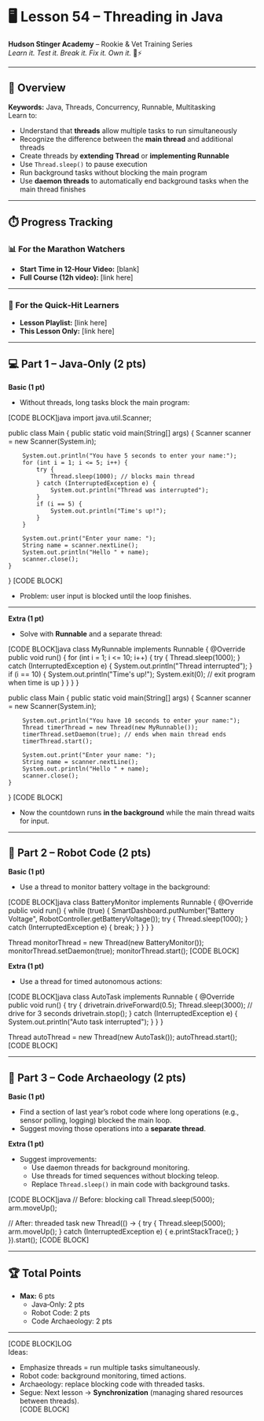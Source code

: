 # 🖥️ Lesson 54 – Threading in Java

**Hudson Stinger Academy** – Rookie & Vet Training Series  
_Learn it. Test it. Break it. Fix it. Own it._ 🧵⚡  

---

## 🎯 Overview
**Keywords:** Java, Threads, Concurrency, Runnable, Multitasking  
Learn to:
- Understand that **threads** allow multiple tasks to run simultaneously  
- Recognize the difference between the **main thread** and additional threads  
- Create threads by **extending Thread** or **implementing Runnable**  
- Use `Thread.sleep()` to pause execution  
- Run background tasks without blocking the main program  
- Use **daemon threads** to automatically end background tasks when the main thread finishes  

---

## ⏱️ Progress Tracking

### 📊 For the Marathon Watchers  
- **Start Time in 12‑Hour Video:** [blank]  
- **Full Course (12h video):** [link here]  

---

### 🎯 For the Quick‑Hit Learners  
- **Lesson Playlist:** [link here]  
- **This Lesson Only:** [link here]  

---

## 💻 Part 1 – Java‑Only (2 pts)

**Basic (1 pt)**  
- Without threads, long tasks block the main program:  

[CODE BLOCK]java
import java.util.Scanner;

public class Main {
    public static void main(String[] args) {
        Scanner scanner = new Scanner(System.in);

        System.out.println("You have 5 seconds to enter your name:");
        for (int i = 1; i <= 5; i++) {
            try {
                Thread.sleep(1000); // blocks main thread
            } catch (InterruptedException e) {
                System.out.println("Thread was interrupted");
            }
            if (i == 5) {
                System.out.println("Time's up!");
            }
        }

        System.out.print("Enter your name: ");
        String name = scanner.nextLine();
        System.out.println("Hello " + name);
        scanner.close();
    }
}
[CODE BLOCK]

- Problem: user input is blocked until the loop finishes.  

---

**Extra (1 pt)**  
- Solve with **Runnable** and a separate thread:  

[CODE BLOCK]java
class MyRunnable implements Runnable {
    @Override
    public void run() {
        for (int i = 1; i <= 10; i++) {
            try {
                Thread.sleep(1000);
            } catch (InterruptedException e) {
                System.out.println("Thread interrupted");
            }
            if (i == 10) {
                System.out.println("Time's up!");
                System.exit(0); // exit program when time is up
            }
        }
    }
}

public class Main {
    public static void main(String[] args) {
        Scanner scanner = new Scanner(System.in);

        System.out.println("You have 10 seconds to enter your name:");
        Thread timerThread = new Thread(new MyRunnable());
        timerThread.setDaemon(true); // ends when main thread ends
        timerThread.start();

        System.out.print("Enter your name: ");
        String name = scanner.nextLine();
        System.out.println("Hello " + name);
        scanner.close();
    }
}
[CODE BLOCK]

- Now the countdown runs **in the background** while the main thread waits for input.  

---

## 🤖 Part 2 – Robot Code (2 pts)

**Basic (1 pt)**  
- Use a thread to monitor battery voltage in the background:  

[CODE BLOCK]java
class BatteryMonitor implements Runnable {
    @Override
    public void run() {
        while (true) {
            SmartDashboard.putNumber("Battery Voltage", RobotController.getBatteryVoltage());
            try {
                Thread.sleep(1000);
            } catch (InterruptedException e) {
                break;
            }
        }
    }
}

Thread monitorThread = new Thread(new BatteryMonitor());
monitorThread.setDaemon(true);
monitorThread.start();
[CODE BLOCK]

**Extra (1 pt)**  
- Use a thread for timed autonomous actions:  

[CODE BLOCK]java
class AutoTask implements Runnable {
    @Override
    public void run() {
        try {
            drivetrain.driveForward(0.5);
            Thread.sleep(3000); // drive for 3 seconds
            drivetrain.stop();
        } catch (InterruptedException e) {
            System.out.println("Auto task interrupted");
        }
    }
}

Thread autoThread = new Thread(new AutoTask());
autoThread.start();
[CODE BLOCK]

---

## 📜 Part 3 – Code Archaeology (2 pts)

**Basic (1 pt)**  
- Find a section of last year’s robot code where long operations (e.g., sensor polling, logging) blocked the main loop.  
- Suggest moving those operations into a **separate thread**.  

**Extra (1 pt)**  
- Suggest improvements:  
  - Use daemon threads for background monitoring.  
  - Use threads for timed sequences without blocking teleop.  
  - Replace `Thread.sleep()` in main code with background tasks.  

[CODE BLOCK]java
// Before: blocking call
Thread.sleep(5000);
arm.moveUp();

// After: threaded task
new Thread(() -> {
    try {
        Thread.sleep(5000);
        arm.moveUp();
    } catch (InterruptedException e) {
        e.printStackTrace();
    }
}).start();
[CODE BLOCK]

---

## 🏆 Total Points
- **Max:** 6 pts  
  - Java‑Only: 2 pts  
  - Robot Code: 2 pts  
  - Code Archaeology: 2 pts  

---

[CODE BLOCK]LOG  
Ideas:  
- Emphasize threads = run multiple tasks simultaneously.  
- Robot code: background monitoring, timed actions.  
- Archaeology: replace blocking code with threaded tasks.  
- Segue: Next lesson → **Synchronization** (managing shared resources between threads).  
[CODE BLOCK]
